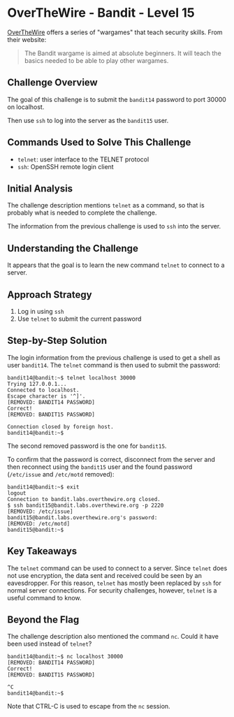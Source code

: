 # OverTheWire - Bandit - Level 15

[OverTheWire](https://overthewire.org) offers a series of "wargames" that teach
security skills. From their website:

> The Bandit wargame is aimed at absolute beginners. It will teach the basics
> needed to be able to play other wargames.

## Challenge Overview

The goal of this challenge is to submit the `bandit14` password to port 30000 on
localhost.

Then use `ssh` to log into the server as the `bandit15` user.

## Commands Used to Solve This Challenge

- `telnet`: user interface to the TELNET protocol
- `ssh`: OpenSSH remote login client

## Initial Analysis

The challenge description mentions `telnet` as a command, so that is probably
what is needed to complete the challenge.

The information from the previous challenge is used to `ssh` into the server.

## Understanding the Challenge

It appears that the goal is to learn the new command `telnet` to connect to a
server.

## Approach Strategy

1. Log in using `ssh`
1. Use `telnet` to submit the current password

## Step-by-Step Solution

The login information from the previous challenge is used to get a shell as user
`bandit14`. The `telnet` command is then used to submit the password:

```
bandit14@bandit:~$ telnet localhost 30000
Trying 127.0.0.1...
Connected to localhost.
Escape character is '^]'.
[REMOVED: BANDIT14 PASSWORD]
Correct!
[REMOVED: BANDIT15 PASSWORD]

Connection closed by foreign host.
bandit14@bandit:~$
```

The second removed password is the one for `bandit15`.

To confirm that the password is correct, disconnect from the server and then
reconnect using the `bandit15` user and the found password (`/etc/issue` and
`/etc/motd` removed):

```
bandit14@bandit:~$ exit
logout
Connection to bandit.labs.overthewire.org closed.
$ ssh bandit15@bandit.labs.overthewire.org -p 2220
[REMOVED: /etc/issue]
bandit15@bandit.labs.overthewire.org's password:
[REMOVED: /etc/motd]
bandit15@bandit:~$
```

## Key Takeaways

The `telnet` command can be used to connect to a server. Since `telnet` does not
use encryption, the data sent and received could be seen by an eavesdropper. For
this reason, `telnet` has mostly been replaced by `ssh` for normal server
connections. For security challenges, however, `telnet` is a useful command to
know.

## Beyond the Flag

The challenge description also mentioned the command `nc`. Could it have been
used instead of `telnet`?

```
bandit14@bandit:~$ nc localhost 30000
[REMOVED: BANDIT14 PASSWORD]
Correct!
[REMOVED: BANDIT15 PASSWORD]

^C
bandit14@bandit:~$
```

Note that CTRL-C is used to escape from the `nc` session.

